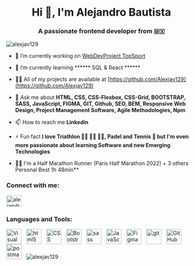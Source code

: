<h1 align="center">Hi 👋, I'm Alejandro Bautista</h1>
<h3 align="center">A passionate frontend developer from 🇲🇽</h3>

<p align="left"> <img src="https://komarev.com/ghpvc/?username=alexjav129&label=Profile%20views&color=0e75b6&style=flat" alt="alexjav129" /> </p>

- 🔭 I’m currently working on [WebDevProject TopSport](https://github.com/Alexjav129/ProyectoWebDev-git)

- 🌱 I’m currently learning ****** SQL & React ******

- 👨‍💻 All of my projects are available at [https://github.com/Alexjav129](https://github.com/Alexjav129)

- 💬 Ask me about **HTML, CSS, CSS-Flexbox, CSS-Grid, BOOTSTRAP, SASS, JavaScript, FIGMA, GIT, Github, SEO, BEM, Responsive Web Design, Project Management Software, Agile Methodologies, Npm**

- 📫 How to reach me **Linkedin**

- ⚡ Fun fact **I love Triathlon 🏃‍♂️ 🚴‍♂️ 🏊‍♂️, Padel and Tennis 🎾 but I'm even more passionate about learning Software and new Emerging Technologies**
  
- 🏃‍♂️ I'm a Half Marathon Runner (Paris Half Marathon 2022) + 3 others Personal Best 1h 48min**


<h3 align="left">Connect with me:</h3>
<p align="left">
<a href="https://linkedin.com/in/alejandro-j-bautista" target="blank"><img align="center" src="https://raw.githubusercontent.com/rahuldkjain/github-profile-readme-generator/master/src/images/icons/Social/linked-in-alt.svg" alt="alejandro-j-bautista" height="30" width="40" /></a>
</p>


<h3 align="left">Languages and Tools:</h3>
<p align="left"> 
  

<img align="left" alt="Visual Studio Code" width="40px" src="https://cdn.jsdelivr.net/gh/devicons/devicon/icons/vscode/vscode-original.svg" style="padding-right:10px;" />

<img align="left" alt="html5" width="40px" src="https://cdn.jsdelivr.net/gh/devicons/devicon/icons/html5/html5-original.svg"  style="padding-right:10px;" />

<img align="left" alt="CSS" width="40px" src="https://cdn.jsdelivr.net/gh/devicons/devicon/icons/css3/css3-original.svg"  style="padding-right:10px;" />

<img align="left" alt="Bootstrap" width="40px" src="https://cdn.jsdelivr.net/gh/devicons/devicon/icons/bootstrap/bootstrap-original.svg" style="padding-right:10px;" />

<img align="left" alt="sass" width="40px" src="https://cdn.jsdelivr.net/gh/devicons/devicon/icons/sass/sass-original.svg" style="padding-right:10px;"/>

<img align="left" alt="JavaScript" width="40px" src="https://cdn.jsdelivr.net/gh/devicons/devicon/icons/javascript/javascript-original.svg" style="padding-right:10px;"/>

<img align="left" alt="Figma" width="40px" src="https://cdn.jsdelivr.net/gh/devicons/devicon/icons/figma/figma-original.svg" style="padding-right:10px;"/>

<img align="left" alt="git" width="40px" src="https://cdn.jsdelivr.net/gh/devicons/devicon/icons/git/git-original.svg" style="padding-right:10px;" />

<img align="left" alt="GitHub" width="40px" src="https://cdn.jsdelivr.net/gh/devicons/devicon/icons/github/github-original.svg" style="padding-right:10px;" />

<img align="left" alt="postman" width="40px" src="https://www.vectorlogo.zone/logos/getpostman/getpostman-icon.svg" style="padding-right:10px;"/>



    
  
  </p>

<br />
<br />
<br />


<p>
  <img align="left" src="https://github-readme-stats.vercel.app/api/top-langs?username=alexjav129&show_icons=true&locale=en&layout=compact" alt="alexjav129" />
</p>



